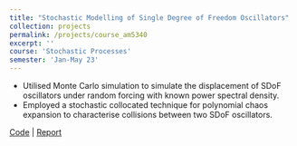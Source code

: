 ```yaml
---
title: "Stochastic Modelling of Single Degree of Freedom Oscillators"
collection: projects
permalink: /projects/course_am5340
excerpt: ''
course: 'Stochastic Processes'
semester: 'Jan-May 23'
---
```


- Utilised Monte Carlo simulation to simulate the displacement of SDoF oscillators under random forcing with known power spectral density.
- Employed a stochastic collocated technique for polynomial chaos expansion to characterise collisions between two SDoF oscillators.

[Code](https://github.com/Xerefic/courses_iitm/tree/main/AM5340/scripts) \| [Report](https://github.com/Xerefic/courses_iitm/blob/main/AM5340/Report.pdf)